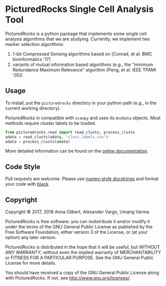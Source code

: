 # PicturedRocks Single Cell Analysis Tool

PicturedRocks is a python package that implements some single cell analysis algorithms that we are studying. Currently, we implement two marker selection algorithms:

1. 1-bit Compressed Sensing algorithms based on [Conrad, et al. BMC bioinformatics '17]
2. variants of mutual information based algorithms (e.g., the "minimum Redundance Maximum Relevance" algorithm [Peng, et al. IEEE TPAMI '05])

## Usage

To install, put the `picturedrocks` directory in your python path (e.g., in the current working directory).

PicturedRocks in compatible with `scanpy` and uses its `AnnData` objects. Most methods require cluster labels to be loaded. 

```python
from picturedrocks.read import read_clusts, process_clusts
adata = read_clusts(adata, "clust_labels.csv")
adata = process_clusts(adata)
```

More detailed information can be found on the [online documentation](https://picturedrocks.rtfd.io/).

## Code Style

Pull requests are welcome. Please use [numpy-style docstrings](https://sphinxcontrib-napoleon.rtfd.io/) and format your code with [black](https://black.rtfd.io).

## Copyright

Copyright © 2017, 2018 Anna Gilbert, Alexander Vargo, Umang Varma

PicturedRocks is free software: you can redistribute it and/or modify
it under the terms of the GNU General Public License as published by
the Free Software Foundation, either version 3 of the License, or
(at your option) any later version.

PicturedRocks is distributed in the hope that it will be useful,
but WITHOUT ANY WARRANTY; without even the implied warranty of
MERCHANTABILITY or FITNESS FOR A PARTICULAR PURPOSE.  See the
GNU General Public License for more details.

You should have received a copy of the GNU General Public License
along with PicturedRocks.  If not, see <http://www.gnu.org/licenses/>.
